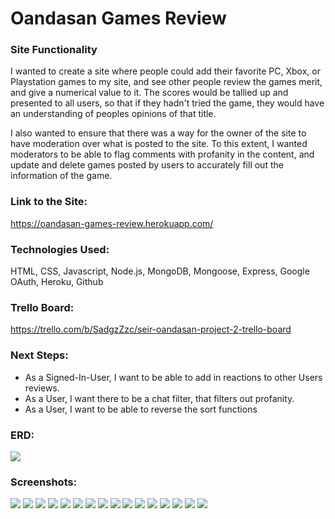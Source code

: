 # Oandasan Games Review

### Site Functionality
I wanted to create a site where people could add their favorite PC, Xbox, or Playstation games to my site, and see other people review the games merit, and give a numerical value to it. The scores would be tallied up and presented to all users, so that if they hadn't tried the game, they would have an understanding of peoples opinions of that title.

I also wanted to ensure that there was a way for the owner of the site to have moderation over what is posted to the site. To this extent, I wanted moderators to be able to flag comments with profanity in the content, and update and delete games posted by users to accurately fill out the information of the game.

### Link to the Site:
https://oandasan-games-review.herokuapp.com/

### Technologies Used:
HTML, CSS, Javascript, Node.js, MongoDB, Mongoose, Express, Google OAuth, Heroku, Github

### Trello Board:
https://trello.com/b/SadgzZzc/seir-oandasan-project-2-trello-board

### Next Steps:
<ul>
    <li>As a Signed-In-User, I want to be able to add in reactions to other Users reviews.</li>
    <li>As a User, I want there to be a chat filter, that filters out profanity.</li>
    <li>As a User, I want to be able to reverse the sort functions</li>
</ul>

### ERD:
<td> <img src="https://i.imgur.com/cLjTLW1.jpg" width:"450"> </td>

### Screenshots:
<td> <img src="https://i.imgur.com/r2jobKD.png" width:"450"> </td>
<td> <img src="https://i.imgur.com/R1i538j.png" width:"450"> </td>
<td> <img src="https://i.imgur.com/1uxHzit.png" width:"450"> </td>
<td> <img src="https://i.imgur.com/7MchnD5.png" width:"450"> </td>
<td> <img src="https://i.imgur.com/6nfsImh.png" width:"450"> </td>
<td> <img src="https://i.imgur.com/gKX3ZwJ.png" width:"450"> </td>
<td> <img src="https://i.imgur.com/K6ku8ZB.png" width:"450"> </td>
<td> <img src="https://i.imgur.com/oinVEJr.png" width:"450"> </td>
<td> <img src="https://i.imgur.com/ILmsQ48.png" width:"450"> </td>
<td> <img src="https://i.imgur.com/ky9z9Tu.png" width:"450"> </td>
<td> <img src="https://i.imgur.com/eKZUX3V.png" width:"450"> </td>
<td> <img src="https://i.imgur.com/LGSdbri.png" width:"450"> </td>
<td> <img src="https://i.imgur.com/r9guQQH.png" width:"450"> </td>
<td> <img src="https://i.imgur.com/xQ4RjWm.png" width:"450"> </td>
<td> <img src="https://i.imgur.com/5h4Ddxy.png" width:"450"> </td>
<td> <img src="https://i.imgur.com/1Okv3M2.png" width:"450"> </td>